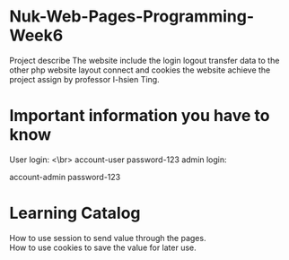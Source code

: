 # Nuk-Web-Pages-Programming-Week6
Project describe
The website include the login logout transfer data to the other php website layout connect and cookies the website achieve the project assign by professor I-hsien Ting.

# Important information you have to know
User login: <\br>
account-user
password-123
admin login:

account-admin
password-123
# Learning Catalog
How to use session to send value through the pages. </br>
How to use cookies to save the value for later use.
